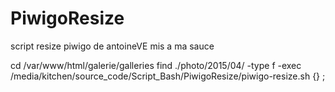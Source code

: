 # PiwigoResize
script resize piwigo de antoineVE mis a ma sauce

cd /var/www/html/galerie/galleries
find ./photo/2015/04/ -type f -exec /media/kitchen/source_code/Script_Bash/PiwigoResize/piwigo-resize.sh {} \;